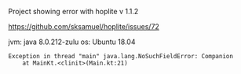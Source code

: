 Project showing error with hoplite v 1.1.2

https://github.com/sksamuel/hoplite/issues/72

jvm: java 8.0.212-zulu 
os: Ubuntu 18.04

```
Exception in thread "main" java.lang.NoSuchFieldError: Companion
	at MainKt.<clinit>(Main.kt:21)
```
